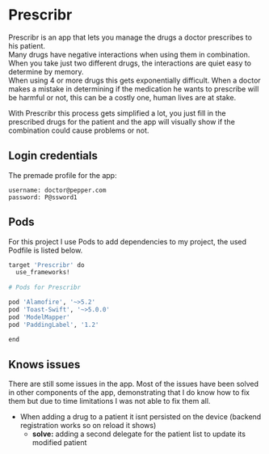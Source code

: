 # Prescribr
Prescribr is an app that lets you manage the drugs a doctor prescribes to his patient.  
Many drugs have negative interactions when using them in combination. When you take just two different drugs, the interactions are quiet easy to determine by memory.  
When using 4 or more drugs this gets exponentially difficult. When a doctor makes a mistake in determining if the medication he wants to prescribe will be harmful or not, this can be a costly one, human lives are at stake.  
  
With Prescribr this process gets simplified a lot, you just fill in the prescribed drugs for the patient and the app will visually show if the combination could cause problems or not. 

## Login credentials
The premade profile for the app:
```
username: doctor@pepper.com
password: P@ssword1
```

## Pods
For this project I use Pods to add dependencies to my project, the used Podfile is listed below.

```bash
target 'Prescribr' do
  use_frameworks!
  
# Pods for Prescribr

pod 'Alamofire', '~>5.2'
pod 'Toast-Swift', '~>5.0.0'
pod 'ModelMapper'
pod 'PaddingLabel', '1.2'

end
```

## Knows issues
There are still some issues in the app. Most of the issues have been solved in other components of the app, demonstrating that I do know how to fix them but due to time limitations I was not able to fix them all.

- When adding a drug to a patient it isnt persisted on the device (backend registration works so on reload it shows)
  - **solve:** adding a second delegate for the patient list to update its modified patient
